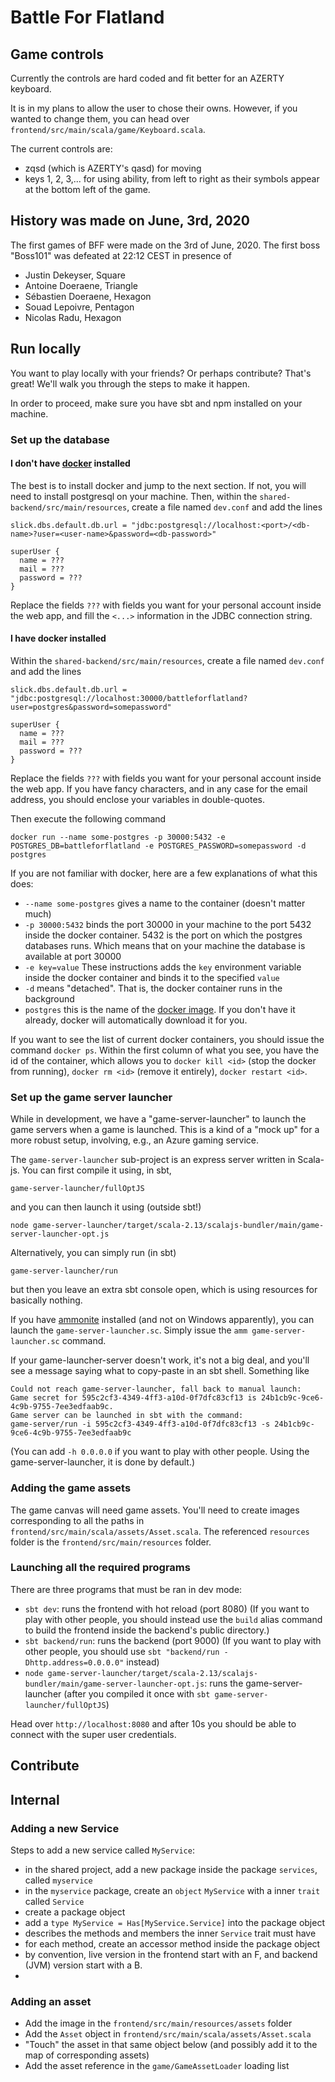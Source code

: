 # Battle For Flatland

## Game controls

Currently the controls are hard coded and fit better for an AZERTY keyboard.

It is in my plans to allow the user to chose their owns. However, if you wanted to change them, you can head over `frontend/src/main/scala/game/Keyboard.scala`.

The current controls are:
- zqsd (which is AZERTY's qasd) for moving
- keys 1, 2, 3,... for using ability, from left to right as their symbols appear at the bottom left of the game.

## History was made on June, 3rd, 2020

The first games of BFF were made on the 3rd of June, 2020. The first boss "Boss101" was defeated at 22:12 CEST in presence of
- Justin Dekeyser, Square
- Antoine Doeraene, Triangle
- Sébastien Doeraene, Hexagon
- Souad Lepoivre, Pentagon
- Nicolas Radu, Hexagon

## Run locally

You want to play locally with your friends? Or perhaps contribute? That's great! We'll walk you through the steps to make it happen.

In order to proceed, make sure you have sbt and npm installed on your machine.

### Set up the database

#### I don't have [docker](https://docs.docker.com/) installed

The best is to install docker and jump to the next section. If not, you will need to install postgresql on your machine. Then, within the `shared-backend/src/main/resources`, create a file named `dev.conf` and add the lines

```
slick.dbs.default.db.url = "jdbc:postgresql://localhost:<port>/<db-name>?user=<user-name>&password=<db-password>"

superUser {
  name = ???
  mail = ???
  password = ???
}
```

Replace the fields `???` with fields you want for your personal account inside the web app, and fill the `<...>` information in the JDBC connection string.

#### I have docker installed

Within the `shared-backend/src/main/resources`, create a file named `dev.conf` and add the lines

```
slick.dbs.default.db.url = "jdbc:postgresql://localhost:30000/battleforflatland?user=postgres&password=somepassword"

superUser {
  name = ???
  mail = ???
  password = ???
}
```

Replace the fields `???` with fields you want for your personal account inside the web app. If you have fancy characters, and in any case for the email address, you should enclose your variables in double-quotes.

Then execute the following command

```
docker run --name some-postgres -p 30000:5432 -e POSTGRES_DB=battleforflatland -e POSTGRES_PASSWORD=somepassword -d postgres
```

If you are not familiar with docker, here are a few explanations of what this does:

- `--name some-postgres` gives a name to the container (doesn't matter much)
- `-p 30000:5432` binds the port 30000 in your machine to the port 5432 inside the docker container. 5432 is the port on which the postgres databases runs. Which means that on your machine the database is available at port 30000
- `-e key=value` These instructions adds the `key` environment variable inside the docker container and binds it to the specified `value`
- `-d` means "detached". That is, the docker container runs in the background
- `postgres` this is the name of the [docker image](https://hub.docker.com/_/postgres/). If you don't have it already, docker will automatically download it for you.

If you want to see the list of current docker containers, you should issue the command `docker ps`. Within the first column of what you see, you have the id of the container, which allows you to `docker kill <id>` (stop the docker from running), `docker rm <id>` (remove it entirely), `docker restart <id>`.

### Set up the game server launcher

While in development, we have a "game-server-launcher" to launch the game servers when a game is launched. This is a kind of a "mock up" for a more robust setup, involving, e.g., an Azure gaming service.

The `game-server-launcher` sub-project is an express server written in Scala-js. You can first compile it using, in sbt,
```
game-server-launcher/fullOptJS
```
and you can then launch it using (outside sbt!)
```
node game-server-launcher/target/scala-2.13/scalajs-bundler/main/game-server-launcher-opt.js
```
Alternatively, you can simply run (in sbt)
```
game-server-launcher/run
```
but then you leave an extra sbt console open, which is using resources for basically nothing.

If you have [ammonite](http://ammonite.io/) installed (and not on Windows apparently), you can launch the `game-server-launcher.sc`. Simply issue the
`amm game-server-launcher.sc`
command.

If your game-launcher-server doesn't work, it's not a big deal, and you'll see a message saying what to copy-paste in an sbt shell. Something like

```
Could not reach game-server-launcher, fall back to manual launch:
Game secret for 595c2cf3-4349-4ff3-a10d-0f7dfc83cf13 is 24b1cb9c-9ce6-4c9b-9755-7ee3edfaab9c.
Game server can be launched in sbt with the command:
game-server/run -i 595c2cf3-4349-4ff3-a10d-0f7dfc83cf13 -s 24b1cb9c-9ce6-4c9b-9755-7ee3edfaab9c
```

(You can add `-h 0.0.0.0` if you want to play with other people. Using the game-server-launcher, it is done by default.)

### Adding the game assets

The game canvas will need game assets. You'll need to create images corresponding to all the paths in `frontend/src/main/scala/assets/Asset.scala`. The referenced `resources` folder is the `frontend/src/main/resources` folder.

### Launching all the required programs

There are three programs that must be ran in dev mode:

- `sbt dev`: runs the frontend with hot reload (port 8080) (If you want to play with other people, you should instead use the `build` alias command to build the frontend inside the backend's public directory.)
- `sbt backend/run`: runs the backend (port 9000) (If you want to play with other people, you should use `sbt "backend/run -Dhttp.address=0.0.0.0"` instead)
- `node game-server-launcher/target/scala-2.13/scalajs-bundler/main/game-server-launcher-opt.js`: runs the game-server-launcher (after you compiled it once with `sbt game-server-launcher/fullOptJS`)

Head over `http://localhost:8080` and after 10s you should be able to connect with the super user credentials.

## Contribute



## Internal

### Adding a new Service

Steps to add a new service called `MyService`:

- in the shared project, add a new package inside the package `services`, called `myservice`
- in the `myservice` package, create an `object` `MyService` with a inner `trait` called `Service`
- create a package object
- add a `type MyService = Has[MyService.Service]` into the package object
- describes the methods and members the inner `Service` trait must have
- for each method, create an accessor method inside the package object
- by convention, live version in the frontend start with an F, and backend (JVM) version start with a B.
-

### Adding an asset

- Add the image in the `frontend/src/main/resources/assets` folder
- Add the `Asset` object in `frontend/src/main/scala/assets/Asset.scala`
- "Touch" the asset in that same object below (and possibly add it to the map of corresponding assets)
- Add the asset reference in the `game/GameAssetLoader` loading list
